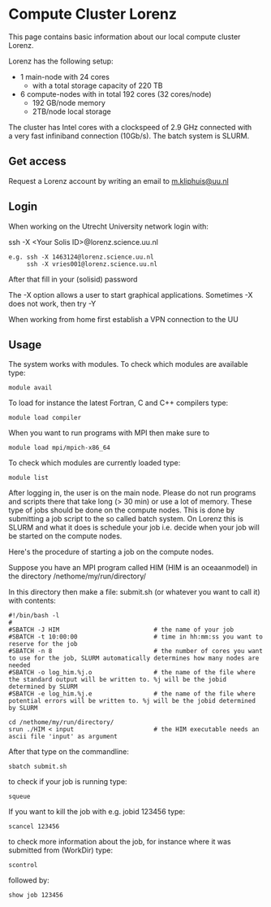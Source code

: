 # Compute Cluster Lorenz

This page contains basic information about our local compute cluster Lorenz.

Lorenz has the following setup:
* 1 main-node with 24 cores
  * with a total storage capacity of 220 TB
* 6 compute-nodes with in total 192 cores (32 cores/node)
  * 192 GB/node memory 
  * 2TB/node local storage
  
The cluster has Intel cores with a clockspeed of 2.9 GHz connected with \
a very fast infiniband connection (10Gb/s).
The batch system is SLURM.


## Get access

Request a Lorenz account by writing an email to m.kliphuis@uu.nl

## Login

When working on the Utrecht University network login with:

ssh -X &lt;Your Solis ID>@lorenz.science.uu.nl 

    e.g. ssh -X 1463124@lorenz.science.uu.nl 
         ssh -X vries001@lorenz.science.uu.nl
         
After that fill in your (solisid) password
         
The -X option allows a user to start graphical applications.
Sometimes -X does not work, then try -Y
  
When working from home first establish a VPN connection to the UU
  
## Usage

The system works with modules. To check which modules are available type:

    module avail

To load for instance the latest Fortran, C and C++ compilers type:

    module load compiler

When you want to run programs with MPI then make sure to

    module load mpi/mpich-x86_64 

To check which modules are currently loaded type:

    module list


After logging in, the user is on the main node. Please do not run programs and scripts there that take long (> 30 min) 
or use a lot of memory. These type of jobs should be done on the compute nodes. This is done by submitting a job script to
the so called batch system. On Lorenz this is SLURM and what it does is schedule your job i.e. decide when your job will be 
started on the compute nodes.

Here's the procedure of starting a job on the compute nodes.

Suppose you have an MPI program called HIM  (HIM is an oceaanmodel) in the directory /nethome/my/run/directory/

In this directory then make a file:  submit.sh (or whatever you want to call it) with contents:

    #!/bin/bash -l
    #
    #SBATCH -J HIM                          # the name of your job   
    #SBATCH -t 10:00:00                     # time in hh:mm:ss you want to reserve for the job
    #SBATCH -n 8                            # the number of cores you want to use for the job, SLURM automatically determines how many nodes are needed
    #SBATCH -o log_him.%j.o                 # the name of the file where the standard output will be written to. %j will be the jobid determined by SLURM
    #SBATCH -e log_him.%j.e                 # the name of the file where potential errors will be written to. %j will be the jobid determined by SLURM
 
    cd /nethome/my/run/directory/
    srun ./HIM < input                      # the HIM executable needs an ascii file 'input' as argument


After that type on the commandline:

    sbatch submit.sh

to check if your job is running type:

    squeue

If you want to kill the job with e.g. jobid 123456 type:

    scancel 123456

to check more information about the job, for instance where it was submitted from (WorkDir) type:

    scontrol

followed by:

    show job 123456   
